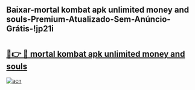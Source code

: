 
## Baixar-mortal kombat apk unlimited money and souls-Premium-Atualizado-Sem-Anúncio-Grátis-!jp21i

# <h2><a href="https://andorid.site?title=mortal_kombat_apk_unlimited_money_and_souls&ref=27">🔗👉 🔴 mortal kombat apk unlimited money and souls</a></h2>

[![acn](https://github.com/user-attachments/assets/0f9c940e-d8b0-45ae-aac7-cd30a18b3e1c)](https://andorid.site?title=mortal_kombat_apk_unlimited_money_and_souls&ref=27)

